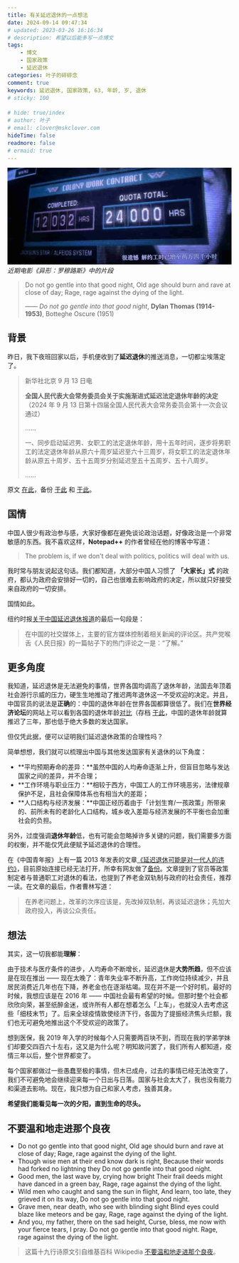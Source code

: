 ```yaml
---
title: 有关延迟退休的一点想法
date: 2024-09-14 09:47:34
# updated: 2023-03-26 16:16:34
# description: 希望以后能多写一点博文
tags: 
    - 博文
    - 国家政策
    - 延迟退休
categories: 叶子的碎碎念
comment: true
keywords: 延迟退休, 国家政策, 63, 年龄, 岁, 退休
# sticky: 100

# hide: true/index
# author: 叶子
# email: clover@mskclover.com
hideTime: false
readmore: false
# ermaid: true
---
```


![cover](/images/thoughts-on-delayed-retirement/cover.jpg)_近期电影《异形：罗穆路斯》中的片段_

> Do not go gentle into that good night, Old age should burn and rave at close of day; Rage, rage against the dying of the light.
>
> —— *Do not go gentle into that good night*, **Dylan Thomas (1914-1953)**, Botteghe Oscure (1951)

<!-- more -->

## 背景

昨日，我下夜班回家以后，手机便收到了**延迟退休**的推送消息，一切都尘埃落定了。

> 新华社北京 9 月 13 日电
>
> **全国人民代表大会常务委员会关于实施渐进式延迟法定退休年龄的决定**
> （2024 年 9 月 13 日第十四届全国人民代表大会常务委员会第十一次会议通过）
>
> ……
>
> 一、同步启动延迟男、女职工的法定退休年龄，用十五年时间，逐步将男职工的法定退休年龄从原六十周岁延迟至六十三周岁，将女职工的法定退休年龄从原五十周岁、五十五周岁分别延迟至五十五周岁、五十八周岁。
>
> ……

原文 [在此](http://www.news.cn/20240913/1c6b59d0ad414943b2c877dc799ecda0/c.html/)，备份 [于此](https://web.archive.org/web/20240913083107/http://www.news.cn/20240913/1c6b59d0ad414943b2c877dc799ecda0/c.html/) 和 [于此](https://archive.ph/UQJMS/)。



## 国情

中国人很少有政治参与感，大家好像都在避免谈论政治话题，好像政治是一个非常敏感的东西。我不喜欢这样，**Notepad++** 的作者曾经在他的博客中写道：

> The problem is, if we don't deal with politics, politics will deal with us.

我时常与朋友说起这句话。我们都知道，大部分中国人习惯了 **「大家长」式** 的政府，都认为政府会安排好一切的，自己也很难去影响政府的决定，所以就只好接受来自政府的一切安排。

国情如此。

纽约时报[关于中国延迟退休报道](https://cn.nytimes.com/china/20240913/china-retirement-age/)的最后一句段是：

> 在中国的社交媒体上，主要的官方媒体控制着相关新闻的评论区。共产党喉舌《人民日报》的一篇帖子下的热门评论之一是：“了解。”



## 更多角度

我知道，延迟退休是无法避免的事情，世界各国均调高了退休年龄，法国去年顶着社会游行示威的压力，硬生生地推动了推迟两年退休这一不受欢迎的决定。并且，中国官员的说法是**正确**的：中国的退休年龄在世界各国都算很低了。我们在**世界经济论坛**的网站上可以看到各国的退休年龄[对比](https://cn.weforum.org/agenda/2023/10/world-retirement-age-atlas/)（存档 [于此](https://archive.ph/CRWU4/)，中国的退休年龄就算推迟了三年，那也低于绝大多数的发达国家。

但仅凭此据，便可以证明我们延迟退休政策的合理性吗？

简单想想，我们就可以梳理出中国与其他发达国家有关退休的以下角度：

- **平均预期寿命的差异：**虽然中国的人均寿命逐渐上升，但盲目忽略与发达国家之间的差异，并不合理；
- **工作环境与职业压力：**相较于西方，中国工人的工作环境恶劣，法律规章保护不足，且社会保障体系也有相当大的差距；
- **人口结构与经济发展：**中国正经历着由于「计划生育/一孩政策」所带来的、前所未有的老龄化人口结构，城乡收入差距与经济发展的不平衡也会加重社会的负担。

另外，过度强调**退休年龄**低，也有可能会忽略掉许多关键的问题，我们需要多方面的权衡，并不能仅凭此便赋予延迟退休的合理性。

在《中国青年报》上有一篇 2013 年发表的文章[《延迟退休可能是对一代人的违约》](http://zqb.cyol.com/html/2013-04/20/nw.D110000zgqnb_20130420_6-01.htm/)，目前原始连接已经无法打开，所幸有网友做了[备份](https://web.archive.org/web/20130424004636/http://zqb.cyol.com/html/2013-04/20/nw.D110000zgqnb_20130420_6-01.htm/)。文章提到了官员等政策制定者与普通职工对退休的看法，也提到了养老金双轨制与政府的社会责任，推荐一读。在文章的最后，作者曹林写道：

> 在养老问题上，改革的次序应该是，先改掉双轨制，再谈延迟退休；先加大政府投入，再谈公众责任。



## 想法

其实，这一切我都能**理解**：

由于技术与医疗条件的进步，人均寿命不断增长，延迟退休是**大势所趋**，但不应该是在现在推出 —— 现在太晚了：青年失业率不断升高，工作岗位持续减少，并且居民消费近几年也在下降，养老金也在逐渐枯竭。现在并不是一个好时机，最好的时候，我想应该是在 2016 年 —— 中国社会最有希望的时候。但那时整个社会都欣欣向荣，甚至纸醉金迷，或许所有人都在想着怎么「上车」，也就没人去考虑这些「细枝末节」了。后来全球疫情致使经济下行，各国为了提振经济焦头烂额，我们也无可避免地推出这个不受欢迎的政策了。

想到医保，我 2019 年入学的时候每个人只需要两百块不到，而现在我的学弟学妹们却要交四百六十左右，这又是为什么呢？明知故问罢了，我们所有人都知道，疫情三年以后，整个世界都变了。

每个国家都做过一些愚蠢至极的事情，但木已成舟，过去的事情已经无法改变了，我们不可避免地会继续迎来每一个日出与日落。国家与社会太大了，我也没有能力和渠道去影响。现在，我只想为自己和家人考虑，独善其身。

**希望我们能看见每一次的夕阳，直到生命的尽头。**



## 不要温和地走进那个良夜

- Do not go gentle into that good night,
     Old age should burn and rave at close of day;
     Rage, rage against the dying of the light.
- Though wise men at their end know dark is right,
     Because their words had forked no lightning they
     Do not go gentle into that good night.
- Good men, the last wave by, crying how bright
     Their frail deeds might have danced in a green bay,
     Rage, rage against the dying of the light.
- Wild men who caught and sang the sun in flight,
     And learn, too late, they grieved it on its way,
     Do not go gentle into that good night.
- Grave men, near death, who see with blinding sight
     Blind eyes could blaze like meteors and be gay,
     Rage, rage against the dying of the light.
- And you, my father, there on the sad height,
     Curse, bless, me now with your fierce tears, I pray.
     Do not go gentle into that good night.
     Rage, rage against the dying of the light.

> 这篇十九行诗原文引自维基百科 Wikipedia [不要温和地走进那个良夜](https://zh.wikipedia.org/zh-cn/不要温和地走进那个良夜/)。

























